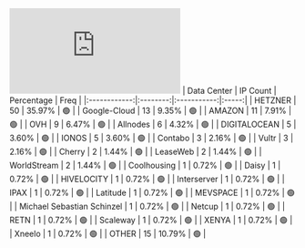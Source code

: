 ![Diagramm](https://github.com/111STAVR111/props/blob/main/Celestia/Mainnet/Decentralization/1/README.md)
| Data Center | IP Count | Percentage | Freq |
|:------------:|:--------:|:-----------:|:-----:|
| HETZNER | 50 | 35.97% | 🟢 |
| Google-Cloud | 13 | 9.35% | 🟢 |
| AMAZON | 11 | 7.91% | 🟢 |
| OVH | 9 | 6.47% | 🟢 |
| Allnodes | 6 | 4.32% | 🟢 |
| DIGITALOCEAN | 5 | 3.60% | 🟢 |
| IONOS | 5 | 3.60% | 🟢 |
| Contabo | 3 | 2.16% | 🟢 |
| Vultr | 3 | 2.16% | 🟢 |
| Cherry | 2 | 1.44% | 🟢 |
| LeaseWeb | 2 | 1.44% | 🟢 |
| WorldStream | 2 | 1.44% | 🟢 |
| Coolhousing | 1 | 0.72% | 🟢 |
| Daisy | 1 | 0.72% | 🟢 |
| HIVELOCITY | 1 | 0.72% | 🟢 |
| Interserver | 1 | 0.72% | 🟢 |
| IPAX | 1 | 0.72% | 🟢 |
| Latitude | 1 | 0.72% | 🟢 |
| MEVSPACE | 1 | 0.72% | 🟢 |
| Michael Sebastian Schinzel | 1 | 0.72% | 🟢 |
| Netcup | 1 | 0.72% | 🟢 |
| RETN | 1 | 0.72% | 🟢 |
| Scaleway | 1 | 0.72% | 🟢 |
| XENYA | 1 | 0.72% | 🟢 |
| Xneelo | 1 | 0.72% | 🟢 |
| OTHER | 15 | 10.79% | 🟢 |